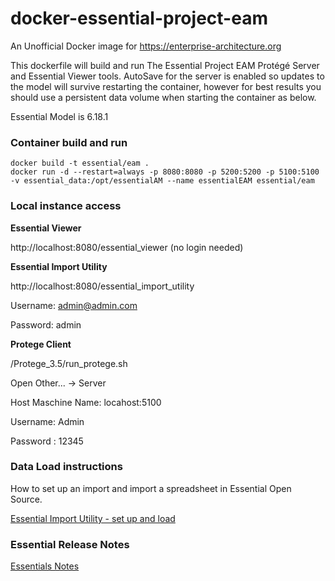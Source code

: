 # docker-essential-project-eam

An Unofficial Docker image for https://enterprise-architecture.org

This dockerfile will build and run The Essential Project EAM Protégé Server and Essential Viewer tools. AutoSave for the server is enabled so updates to the model will survive restarting the container, however for best results you should use a persistent data volume when starting the container as below.

Essential Model is 6.18.1

### Container build and run

```shell
docker build -t essential/eam .
docker run -d --restart=always -p 8080:8080 -p 5200:5200 -p 5100:5100 -v essential_data:/opt/essentialAM --name essentialEAM essential/eam
```

### Local instance access

**Essential Viewer**

http://localhost:8080/essential_viewer (no login needed)

**Essential Import Utility**

http://localhost:8080/essential_import_utility

Username: admin@admin.com

Password: admin

**Protege Client**

/Protege_3.5/run_protege.sh

Open Other... -> Server

Host Maschine Name: locahost:5100

Username: Admin

Password : 12345

### Data Load instructions

How to set up an import and import a spreadsheet in Essential Open Source.

[Essential Import Utility - set up and load](https://www.youtube.com/watch?v=uWIrPJW-LMY)


### Essential Release Notes

[Essentials Notes](https://enterprise-architecture.org/resources/essential-release-notes/)

